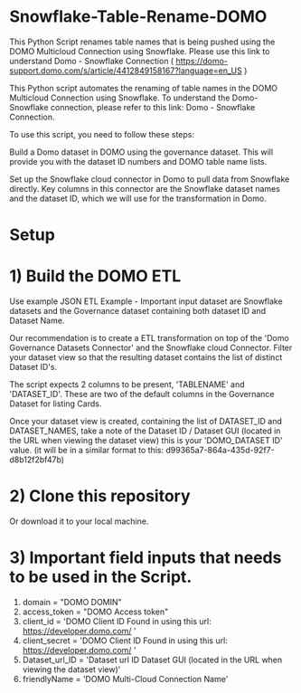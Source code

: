 # Snowflake-Table-Rename-DOMO

This Python Script renames table names that is being pushed using the DOMO Multicloud Connection using Snowflake. Please use this link to understand Domo - Snowflake Connection ( https://domo-support.domo.com/s/article/4412849158167?language=en_US )

This Python script automates the renaming of table names in the DOMO Multicloud Connection using Snowflake. To understand the Domo-Snowflake connection, please refer to this link: Domo - Snowflake Connection.

To use this script, you need to follow these steps:

Build a Domo dataset in DOMO using the governance dataset. This will provide you with the dataset ID numbers and DOMO table name lists.

Set up the Snowflake cloud connector in Domo to pull data from Snowflake directly. Key columns in this connector are the Snowflake dataset names and the dataset ID, which we will use for the transformation in Domo.

# Setup

# 1) Build the DOMO ETL 

Use example JSON ETL Example - Important input dataset are Snowflake datasets and the Governance dataset containing both dataset ID and Dataset Name.

Our recommendation is to create a ETL transformation on top of the 'Domo Governance Datasets Connector' and the Snowflake cloud Connector. Filter your dataset view so that the resulting dataset contains the list of distinct Dataset ID's.

The script expects 2 columns to be present, 'TABLENAME' and 'DATASET_ID'. These are two of the default columns in the Governance Dataset for listing Cards.

Once your dataset view is created, containing the list of DATASET_ID and DATASET_NAMES, take a note of the Dataset ID / Dataset GUI (located in the URL when viewing the dataset view) this is your 'DOMO_DATASET ID' value. (it will be in a similar format to this: d99365a7-864a-435d-92f7-d8b12f2bf47b)

# 2) Clone this repository

Or download it to your local machine.

# 3) Important field inputs that needs to be used in the Script.

1) domain         = "DOMO DOMIN"
2) access_token   = "DOMO Access token"
3) client_id      = 'DOMO Client ID Found in using this url: https://developer.domo.com/ '
4) client_secret  = 'DOMO Client ID Found in using this url: https://developer.domo.com/ '
5) Dataset_url_ID = 'Dataset url ID Dataset GUI (located in the URL when viewing the dataset view)'
6) friendlyName   = 'DOMO Multi-Cloud Connection Name'




